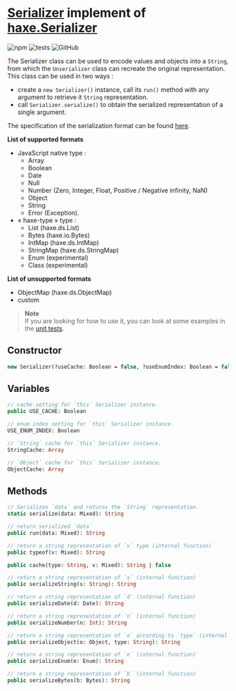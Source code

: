 # [Serializer][index] implement of [haxe.Serializer][02]

![npm](https://img.shields.io/npm/v/haxe-serializer?color=blue&style=flat)
![tests](https://img.shields.io/static/v1?label=tests&message=23%20passed&color=brightgreen&style=flat)
![GitHub](https://img.shields.io/github/license/jslba/haxe-serializer?style=flat)

The Serializer  class can be used to encode values and  objects into a `String`,
from which the `Unserializer` class can recreate the original representation.   
This class can be used in two ways :
 - create a  `new Serializer()`  instance,  call  its `run()`  method  with  any
argument to retrieve it `String` representation.
 - call  `Serializer.serialize()` to  obtain the serialized  representation of a
single argument.

The specification of the serialization format can be found [here][03].

**List of supported formats**
 - JavaScript native type :
   - Array
   - Boolean
   - Date
   - Null
   - Number (Zero, Integer, Float, Positive / Negative infinity, NaN)
   - Object
   - String
   - Error (Exception).
 - « haxe-type » type :
   - List (haxe.ds.List)
   - Bytes (haxe.io.Bytes)
   - IntMap (haxe.ds.IntMap)
   - StringMap (haxe.ds.StringMap)
   - Enum (experimental)
   - Class (experimental)

**List of unsupported formats**
 - ObjectMap (haxe.ds.ObjectMap)
 - custom

> **Note**   
> If you are looking  for how to  use it, you  can look at some  examples in the
> [unit tests][unittests].

## Constructor

```hx
new Serializer(?useCache: Boolean = false, ?useEnumIndex: Boolean = false)
```

## Variables

```hx
// cache setting for `this` Serializer instance.
public USE_CACHE: Boolean
```

```hx
// enum index setting for `this` Serializer instance.
USE_ENUM_INDEX: Boolean
```

```hx
// `String` cache for `this` Serializer instance.
StringCache: Array
```

```hx
// `Object` cache for `this` Serializer instance.
ObjectCache: Array
```

## Methods

```hx
// Serializes `data` and returns the `String` representation.
static serialize(data: Mixed): String
```

```hx
// return serialized `data`
public run(data: Mixed): String
```

```hx
// return a string representation of `v` type (internal function)
public typeof(v: Mixed): String
```

```hx
public cache(type: String, v: Mixed): String | false
```

```hx
// return a string representation of `s` (internal function)
public serializeString(s: String): String
```

```hx
// return a string representation of `d` (internal function)
public serializeDate(d: Date): String
```

```hx
// return a string representation of `n` (internal function)
public serializeNumber(n: Int): String
```

```hx
// return a string representation of `o` according to `type` (internal function)
public serializeObject(o: Object, type: String): String
```

```hx
// return a string representation of `e` (internal function)
public serializeEnum(e: Enum): String
```

```hx
// return a string representation of `b` (internal function)
public serializeBytes(b: Bytes): String
```

[index]: /source/index.js
[unittests]: /test/by_serialize.test.js
[02]: https://api.haxe.org/haxe/Serializer.html
[03]: https://haxe.org/manual/std-serialization-format.html